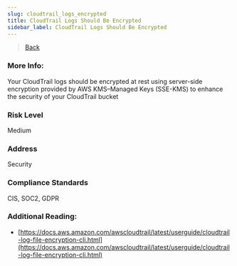 ```yaml
---
slug: cloudtrail_logs_encrypted
title: CloudTrail Logs Should Be Encrypted
sidebar_label: CloudTrail Logs Should Be Encrypted
---
```

> [Back](../../cloudtrailmonitoring)

### More Info:
Your CloudTrail logs should be encrypted at rest using server-side encryption provided by AWS KMS–Managed Keys (SSE-KMS) to enhance the security of your CloudTrail bucket

### Risk Level
Medium

### Address
Security

### Compliance Standards
CIS, SOC2, GDPR

### Additional Reading:
- [https://docs.aws.amazon.com/awscloudtrail/latest/userguide/cloudtrail-log-file-encryption-cli.html](https://docs.aws.amazon.com/awscloudtrail/latest/userguide/cloudtrail-log-file-encryption-cli.html) 

